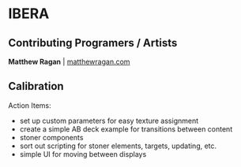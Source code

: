 # IBERA #

## Contributing Programers / Artists ##

**Matthew Ragan** | [ matthewragan.com](http://matthewragan.com)  

## Calibration ##
Action Items:
* set up custom parameters for easy texture assignment
* create a simple AB deck example for transitions between content
* stoner components
* sort out scripting for stoner elements, targets, updating, etc.
* simple UI for moving between displays